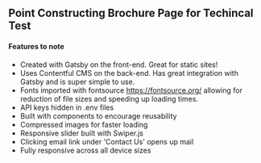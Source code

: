 ## Point Constructing Brochure Page for Techincal Test

#### Features to note
- Created with Gatsby on the front-end. Great for static sites!
- Uses Contentful CMS on the back-end. Has great integration with Gatsby and is super simple to use.
- Fonts imported with fontsource https://fontsource.org/ allowing for reduction of file sizes and speeding up loading times.
- API keys hidden in .env files
- Built with components to encourage reusability
- Compressed images for faster loading
- Responsive slider built with Swiper.js
- Clicking email link under 'Contact Us' opens up mail
- Fully responsive across all device sizes

